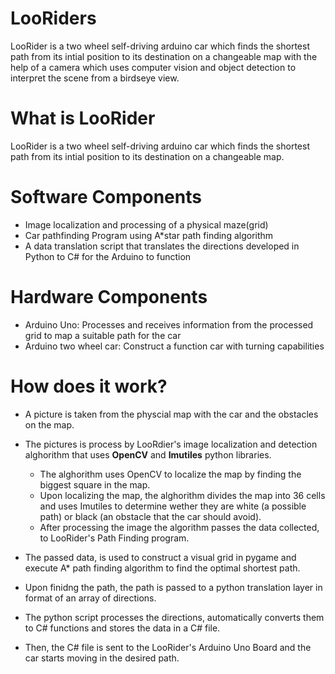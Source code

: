 # LooRiders
LooRider is a two wheel self-driving arduino car which finds the shortest path from its intial position to its destination on a changeable map with the help of a camera which uses computer vision and object detection to interpret the scene from a birdseye view.

# What is LooRider
 LooRider is a two wheel self-driving arduino car which finds the shortest path from its intial position to its destination on a changeable map.
  
# Software Components
* Image localization and processing of a physical maze(grid)
* Car pathfinding Program using A*star path finding algorithm
* A data translation script that translates the directions developed in Python to C# for the Arduino to function

# Hardware Components
* Arduino Uno: Processes and receives information from the processed grid to map a suitable path for the car
* Arduino two wheel car: Construct a function car with turning capabilities

# How does it work?

- A picture is taken from the physcial map with the car and the obstacles on the map.

- The pictures is process by LooRdier's image localization and detection alghorithm that uses **OpenCV** and **Imutiles** python libraries.

  - The alghorithm uses OpenCV to localize the map by finding the biggest square in the map.
  - Upon localizing the map, the alghorithm divides the map into 36 cells and uses Imutiles to determine wether they are white (a possible path) or black (an obstacle that the car     should avoid).
  - After processing the image the algorithm passes the data collected, to LooRider's Path Finding program.
  
- The passed data, is used to construct a visual grid in pygame and execute A* path finding algorithm to find the optimal shortest path.

- Upon finidng the path, the path is passed to a python translation layer in format of an array of directions.

- The python script processes the directions, automatically converts them to C# functions and stores the data in a C# file.

- Then, the C# file is sent to the LooRider's Arduino Uno Board and the car starts moving in the desired path.
